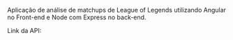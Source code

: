 Aplicação de análise de matchups de League of Legends utilizando Angular no Front-end e Node com Express no back-end.

Link da API: 
